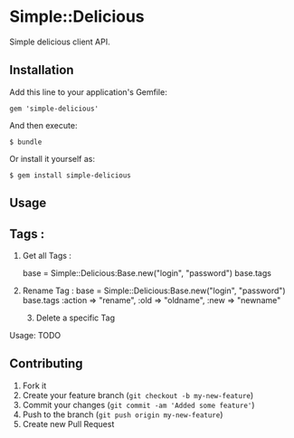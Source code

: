 # Simple::Delicious

Simple delicious client API.

## Installation

Add this line to your application's Gemfile:

    gem 'simple-delicious'

And then execute:

    $ bundle

Or install it yourself as:

    $ gem install simple-delicious

## Usage
## Tags :

1. Get all Tags :
      
    base = Simple::Delicious:Base.new("login", "password")
    base.tags

2. Rename Tag :
    base = Simple::Delicious:Base.new("login", "password")
    base.tags :action => "rename", :old => "oldname", :new => "newname"

    3. Delete a specific Tag

     

Usage: TODO

## Contributing

1. Fork it
2. Create your feature branch (`git checkout -b my-new-feature`)
3. Commit your changes (`git commit -am 'Added some feature'`)
4. Push to the branch (`git push origin my-new-feature`)
5. Create new Pull Request
